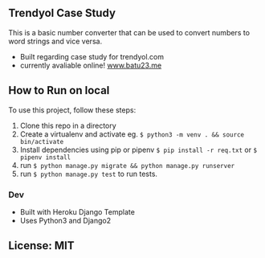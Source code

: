 ## Trendyol Case Study 
This is a basic number converter that can be used to convert numbers to word strings and vice versa.
- Built regarding case study for trendyol.com
- currently avaliable online! www.batu23.me

## How to Run on local

To use this project, follow these steps:

1. Clone this repo in a directory
2. Create a virtualenv and activate eg. `$ python3 -m venv . && source bin/activate`
3. Install dependencies using pip or pipenv `$ pip install -r req.txt` or `$ pipenv install`
4. run `$ python manage.py migrate && python manage.py runserver `
5. run `$ python manage.py test` to run tests.

### Dev
- Built with Heroku Django Template
- Uses Python3 and Django2

## License: MIT
